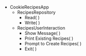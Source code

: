* CookieRecipesApp
  * RecipesRepository
    * Read( )
    * Write( )
  * RecipesUserInteraction
    * Show Message( )
    * Print Existing Recipes( )
    * Prompt to Create Recipes( )
    * Exit( )


